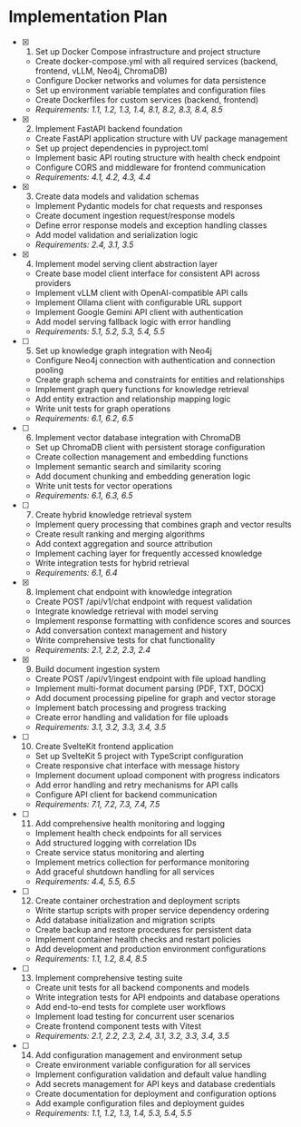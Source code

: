 # Implementation Plan

- [x] 1. Set up Docker Compose infrastructure and project structure
  - Create docker-compose.yml with all required services (backend, frontend, vLLM, Neo4j, ChromaDB)
  - Configure Docker networks and volumes for data persistence
  - Set up environment variable templates and configuration files
  - Create Dockerfiles for custom services (backend, frontend)
  - _Requirements: 1.1, 1.2, 1.3, 1.4, 8.1, 8.2, 8.3, 8.4, 8.5_

- [x] 2. Implement FastAPI backend foundation
  - Create FastAPI application structure with UV package management
  - Set up project dependencies in pyproject.toml
  - Implement basic API routing structure with health check endpoint
  - Configure CORS and middleware for frontend communication
  - _Requirements: 4.1, 4.2, 4.3, 4.4_

- [x] 3. Create data models and validation schemas
  - Implement Pydantic models for chat requests and responses
  - Create document ingestion request/response models
  - Define error response models and exception handling classes
  - Add model validation and serialization logic
  - _Requirements: 2.4, 3.1, 3.5_

- [x] 4. Implement model serving client abstraction layer
  - Create base model client interface for consistent API across providers
  - Implement vLLM client with OpenAI-compatible API calls
  - Implement Ollama client with configurable URL support
  - Implement Google Gemini API client with authentication
  - Add model serving fallback logic with error handling
  - _Requirements: 5.1, 5.2, 5.3, 5.4, 5.5_

- [ ] 5. Set up knowledge graph integration with Neo4j
  - Configure Neo4j connection with authentication and connection pooling
  - Create graph schema and constraints for entities and relationships
  - Implement graph query functions for knowledge retrieval
  - Add entity extraction and relationship mapping logic
  - Write unit tests for graph operations
  - _Requirements: 6.1, 6.2, 6.5_

- [ ] 6. Implement vector database integration with ChromaDB
  - Set up ChromaDB client with persistent storage configuration
  - Create collection management and embedding functions
  - Implement semantic search and similarity scoring
  - Add document chunking and embedding generation logic
  - Write unit tests for vector operations
  - _Requirements: 6.1, 6.3, 6.5_

- [ ] 7. Create hybrid knowledge retrieval system
  - Implement query processing that combines graph and vector results
  - Create result ranking and merging algorithms
  - Add context aggregation and source attribution
  - Implement caching layer for frequently accessed knowledge
  - Write integration tests for hybrid retrieval
  - _Requirements: 6.1, 6.4_

- [x] 8. Implement chat endpoint with knowledge integration
  - Create POST /api/v1/chat endpoint with request validation
  - Integrate knowledge retrieval with model serving
  - Implement response formatting with confidence scores and sources
  - Add conversation context management and history
  - Write comprehensive tests for chat functionality
  - _Requirements: 2.1, 2.2, 2.3, 2.4_

- [x] 9. Build document ingestion system
  - Create POST /api/v1/ingest endpoint with file upload handling
  - Implement multi-format document parsing (PDF, TXT, DOCX)
  - Add document processing pipeline for graph and vector storage
  - Implement batch processing and progress tracking
  - Create error handling and validation for file uploads
  - _Requirements: 3.1, 3.2, 3.3, 3.4, 3.5_

- [ ] 10. Create SvelteKit frontend application
  - Set up SvelteKit 5 project with TypeScript configuration
  - Create responsive chat interface with message history
  - Implement document upload component with progress indicators
  - Add error handling and retry mechanisms for API calls
  - Configure API client for backend communication
  - _Requirements: 7.1, 7.2, 7.3, 7.4, 7.5_

- [ ] 11. Add comprehensive health monitoring and logging
  - Implement health check endpoints for all services
  - Add structured logging with correlation IDs
  - Create service status monitoring and alerting
  - Implement metrics collection for performance monitoring
  - Add graceful shutdown handling for all services
  - _Requirements: 4.4, 5.5, 6.5_

- [ ] 12. Create container orchestration and deployment scripts
  - Write startup scripts with proper service dependency ordering
  - Add database initialization and migration scripts
  - Create backup and restore procedures for persistent data
  - Implement container health checks and restart policies
  - Add development and production environment configurations
  - _Requirements: 1.1, 1.2, 8.4, 8.5_

- [ ] 13. Implement comprehensive testing suite
  - Create unit tests for all backend components and models
  - Write integration tests for API endpoints and database operations
  - Add end-to-end tests for complete user workflows
  - Implement load testing for concurrent user scenarios
  - Create frontend component tests with Vitest
  - _Requirements: 2.1, 2.2, 2.3, 2.4, 3.1, 3.2, 3.3, 3.4, 3.5_

- [ ] 14. Add configuration management and environment setup
  - Create environment variable configuration for all services
  - Implement configuration validation and default value handling
  - Add secrets management for API keys and database credentials
  - Create documentation for deployment and configuration options
  - Add example configuration files and deployment guides
  - _Requirements: 1.1, 1.2, 1.3, 1.4, 5.3, 5.4, 5.5_